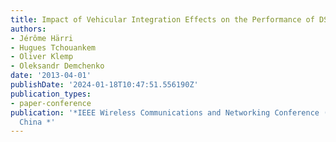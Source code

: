 ```yaml
---
title: Impact of Vehicular Integration Effects on the Performance of DSRC Communications
authors:
- Jérôme Härri
- Hugues Tchouankem
- Oliver Klemp
- Oleksandr Demchenko
date: '2013-04-01'
publishDate: '2024-01-18T10:47:51.556190Z'
publication_types:
- paper-conference
publication: '*IEEE Wireless Communications and Networking Conference (WCNC), Shangai,
  China *'
---
```

